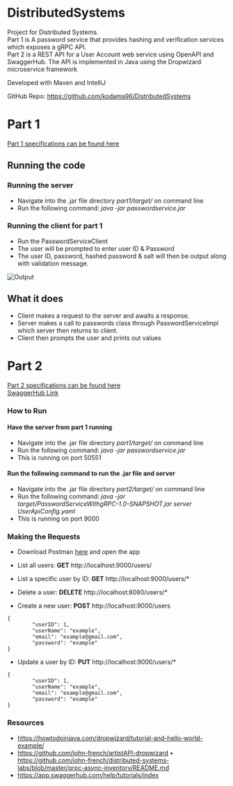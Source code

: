 # DistributedSystems
Project for Distributed Systems. <br />
Part 1 is A password service that provides hashing and verification services which exposes a gRPC API. <br />
Part 2 is a REST API for a User Account web service using OpenAPI and SwaggerHub. The API is implemented in Java using the Dropwizard microservice framework <br />

Developed with Maven and IntelliJ <br />

GitHub Repo: https://github.com/kodama96/DistributedSystems

# Part 1
[Part 1 specifications can be found here](https://learnonline.gmit.ie/pluginfile.php/119965/mod_assign/intro/Project2019_Part1.pdf)
## Running the code
###  Running the server
* Navigate into the .jar file directory *part1/target/* on command line <br /> 
* Run the following command: *java -jar passwordservice.jar* <br />

### Running the client for part 1
* Run the PasswordServiceClient <br />
* The user will be prompted to enter user ID & Password <br />
* The user ID, password, hashed password & salt will then be output along with validation message.<br />

![Output](https://github.com/kodama96/DistributedSystems/blob/master/READMEimage/Screen%20Shot%202019-10-31%20at%2014.24.00.png)

## What it does
* Client makes a request to the server and awaits a response.
* Server makes a call to passwords class through PasswordServiceImpl which server then returns to client.
* Client then prompts the user and prints out values

# Part 2
[Part 2 specifications can be found here](https://learnonline.gmit.ie/pluginfile.php/130649/mod_assign/intro/Project2019_Part2.pdf) <br />
[SwaggerHub Link](https://app.swaggerhub.com/apis/gmit-sw/UserAPI/1)
### How to Run
#### Have the server from part 1 running
* Navigate into the .jar file directory *part1/target/* on command line <br /> 
* Run the following command: *java -jar passwordservice.jar* <br />
* This is running on port 50551 <br />

#### Run the following command to run the .jar file and server
* Navigate into the .jar file directory *part2/target/* on command line <br /> 
* Run the following command: *java -jar target/PasswordServiceWithgRPC-1.0-SNAPSHOT.jar server UserApiConfig.yaml* <br />
* This is running on port 9000

### Making the Requests
* Download Postman [here](getpostman.com/product/api-client) and open the app 
* List all users: **GET** http://localhost:9000/users/ <br />

* List a specific user by ID: **GET** http://localhost:9000/users/* <br />

* Delete a user: **DELETE** http://localhost:8080/users/*

* Create a new user: **POST** http://localhost:9000/users <br />

```
{
        "userID": 1,
        "userName": "example",
        "email": "example@gmail.com",
        "password": "example"
}
```

* Update a user by ID: **PUT** http://localhost:9000/users/*

```
{
        "userID": 1,
        "userName": "example",
        "email": "example@gmail.com",
        "password": "example"
}
```


### Resources
* https://howtodoinjava.com/dropwizard/tutorial-and-hello-world-example/
* https://github.com/john-french/artistAPI-dropwizard
• https://github.com/john-french/distributed-systems-labs/blob/master/grpc-async-inventory/README.md
* https://app.swaggerhub.com/help/tutorials/index

